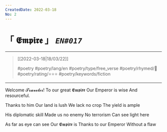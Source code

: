 ```yaml
---
CreatedDate: 2022-03-18
No: 2
---
```

# &#12300; 𝕰𝖒𝖕𝖎𝖗𝖊 &#12301; *`EN#017`*

---

> [[2022-03-18|18/03/22]]
> 
> #poetry 
> #poetry/lang/en 
> #poetry/type/free_verse 
> #poetry/rhymed/🔴 
> #poetry/rating/⭐⭐⭐ 
> #poetry/keywords/fiction 

---

Welcome 𝓣𝓻𝓪𝓿𝓮𝓵𝓮𝓻!
To our great 𝕰𝖒𝖕𝖎𝖗𝖊
Our Emperor is wise
And resourceful.

Thanks to him
Our land is lush
We lack no crop
The yield is ample

His diplomatic skill
Made us no enemy
No terrorism
Can see light here

As far as eye can see
Our 𝕰𝖒𝖕𝖎𝖗𝖊 is
Thanks to our Emperor
Without a flaw